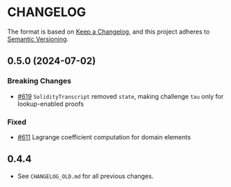 # CHANGELOG

The format is based on [Keep a Changelog](https://keepachangelog.com/en/1.0.0/),
and this project adheres to [Semantic Versioning](https://semver.org/spec/v2.0.0.html).

## 0.5.0 (2024-07-02)

### Breaking Changes

- [#619](https://github.com/EspressoSystems/jellyfish/pull/619) `SolidityTranscript` removed `state`, making challenge `tau` only for lookup-enabled proofs

### Fixed

- [#611](https://github.com/EspressoSystems/jellyfish/pull/611) Lagrange coefficient computation for domain elements

## 0.4.4

- See `CHANGELOG_OLD.md` for all previous changes.
